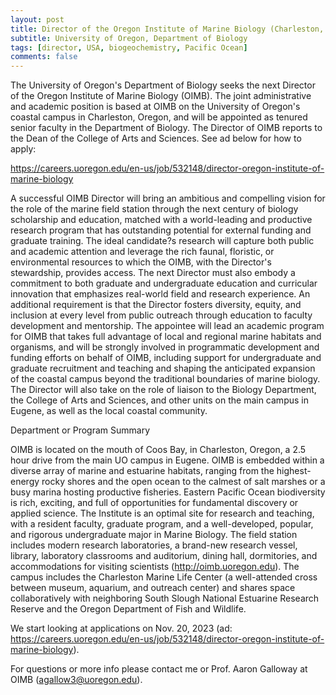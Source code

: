 ```yaml
---
layout: post
title: Director of the Oregon Institute of Marine Biology (Charleston, Oregon)
subtitle: University of Oregon, Department of Biology
tags: [director, USA, biogeochemistry, Pacific Ocean]
comments: false
---
```

The University of Oregon's Department of Biology seeks the next Director of the Oregon Institute of Marine Biology (OIMB). The joint administrative and academic position is based at OIMB on the University of Oregon's coastal campus in Charleston, Oregon, and will be appointed as tenured senior faculty in the Department of Biology. The Director of OIMB reports to the Dean of the College of Arts and Sciences. See ad below for how to apply:

https://careers.uoregon.edu/en-us/job/532148/director-oregon-institute-of-marine-biology

A successful OIMB Director will bring an ambitious and compelling vision for the role of the marine field station through the next century of biology scholarship and education, matched with a world-leading and productive research program that has outstanding potential for external funding and graduate training. The ideal candidate?s research will capture both public and academic attention and leverage the rich faunal, floristic, or environmental resources to which the OIMB, with the Director's stewardship, provides access. The next Director must also embody a commitment to both graduate and undergraduate education and curricular innovation that emphasizes real-world field and research experience. An additional requirement is that the Director fosters diversity, equity, and inclusion at every level from public outreach through education to faculty development and mentorship. The appointee will lead an academic program for OIMB that takes full advantage of local and regional marine habitats and organisms, and will be strongly involved in programmatic development and funding efforts on behalf of OIMB, including support for undergraduate and graduate recruitment and teaching and shaping the anticipated expansion of the coastal campus beyond the traditional boundaries of marine biology. The Director will also take on the role of liaison to the Biology Department, the College of Arts and Sciences, and other units on the main campus in Eugene, as well as the local coastal community.

Department or Program Summary

OIMB is located on the mouth of Coos Bay, in Charleston, Oregon, a 2.5 hour drive from the main UO campus in Eugene. OIMB is embedded within a diverse array of marine and estuarine habitats, ranging from the highest-energy rocky shores and the open ocean to the calmest of salt marshes or a busy marina hosting productive fisheries. Eastern Pacific Ocean biodiversity is rich, exciting, and full of opportunities for fundamental discovery or applied science. The Institute is an optimal site for research and teaching, with a resident faculty, graduate program, and a well-developed, popular, and rigorous undergraduate major in Marine Biology. The field station includes modern research laboratories, a brand-new research vessel, library, laboratory classrooms and auditorium, dining hall, dormitories, and accommodations for visiting scientists (http://oimb.uoregon.edu). The campus includes the Charleston Marine Life Center (a well-attended cross between museum, aquarium, and outreach center) and shares space collaboratively with neighboring South Slough National Estuarine Research Reserve and the Oregon Department of Fish and Wildlife.

We start looking at applications on Nov. 20, 2023 (ad: https://careers.uoregon.edu/en-us/job/532148/director-oregon-institute-of-marine-biology).

For questions or more info please contact me or Prof. Aaron Galloway at OIMB (agallow3@uoregon.edu). 
